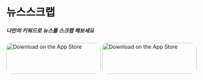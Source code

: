 # 뉴스스크랩
##### 나만의 키워드로 뉴스를 스크랩 해보세요
<a href="https://apps.apple.com/us/app/%EB%89%B4%EC%8A%A4%EC%8A%A4%ED%81%AC%EB%9E%A9/id1499305186?itsct=apps_box&amp;itscg=30200" style="display: inline-block; overflow: hidden; border-top-left-radius: 13px; border-top-right-radius: 13px; border-bottom-right-radius: 13px; border-bottom-left-radius: 13px; width: 250px; height: 83px;"><img src="https://tools.applemediaservices.com/api/badges/download-on-the-app-store/black/en-US?size=250x83&amp;releaseDate=1582329600&h=a3d15c55808b7e67dcec4b43b76aeccc" alt="Download on the App Store" style="border-top-left-radius: 13px; border-top-right-radius: 13px; border-bottom-right-radius: 13px; border-bottom-left-radius: 13px; width: 250px; height: 83px;"></a> <a href="https://apps.apple.com/us/app/%EB%89%B4%EC%8A%A4%EC%8A%A4%ED%81%AC%EB%9E%A9/id1499305186?itsct=apps_box&amp;itscg=30200" style="display: inline-block; overflow: hidden; border-top-left-radius: 13px; border-top-right-radius: 13px; border-bottom-right-radius: 13px; border-bottom-left-radius: 13px; width: 250px; height: 83px;"><img src="https://tools.applemediaservices.com/api/badges/download-on-the-app-store/black/ko-KR?size=250x83&amp;releaseDate=1582329600&h=fd2c959bb5b82570679ce850eb498de0" alt="Download on the App Store" style="border-top-left-radius: 13px; border-top-right-radius: 13px; border-bottom-right-radius: 13px; border-bottom-left-radius: 13px; width: 250px; height: 83px;"></a>
